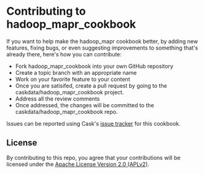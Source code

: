 # Contributing to hadoop_mapr_cookbook

If you want to help make the hadoop_mapr cookbook better, by adding new features, fixing bugs, or even suggesting improvements to something that's already there, here's how you can contribute:

 * Fork hadoop_mapr_cookbook into your own GitHub repository
 * Create a topic branch with an appropriate name
 * Work on your favorite feature to your content
 * Once you are satisifed, create a pull request by going to the caskdata/hadoop_mapr_cookbook project.
 * Address all the review comments
 * Once addressed, the changes will be committed to the caskdata/hadoop_mapr_cookbook repo.

Issues can be reported using Cask's [issue tracker](https://issues.cask.co/browse/COOK) for this cookbook.

## License

By contributing to this repo, you agree that your contributions will be licensed under the [Apache License Version 2.0 (APLv2)](LICENSE).
